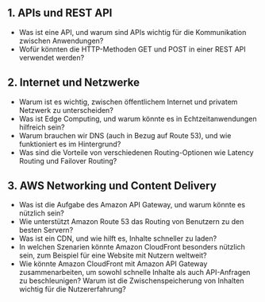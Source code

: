 ## 1. APIs und REST API

- Was ist eine API, und warum sind APIs wichtig für die Kommunikation zwischen Anwendungen?
- Wofür könnten die HTTP-Methoden GET und POST in einer REST API verwendet werden?
## 2. Internet und Netzwerke

- Warum ist es wichtig, zwischen öffentlichem Internet und privatem Netzwerk zu unterscheiden?
- Was ist Edge Computing, und warum könnte es in Echtzeitanwendungen hilfreich sein?
- Warum brauchen wir DNS (auch in Bezug auf Route 53), und wie funktioniert es im Hintergrund?
- Was sind die Vorteile von verschiedenen Routing-Optionen wie Latency Routing und Failover Routing?
## 3. AWS Networking und Content Delivery

- Was ist die Aufgabe des Amazon API Gateway, und warum könnte es nützlich sein?
- Wie unterstützt Amazon Route 53 das Routing von Benutzern zu den besten Servern?
- Was ist ein CDN, und wie hilft es, Inhalte schneller zu laden?
- In welchen Szenarien könnte Amazon CloudFront besonders nützlich sein, zum Beispiel für eine Website mit Nutzern weltweit?
- Wie könnte Amazon CloudFront mit Amazon API Gateway zusammenarbeiten, um sowohl schnelle Inhalte als auch API-Anfragen zu beschleunigen?
Warum ist die Zwischenspeicherung von Inhalten wichtig für die Nutzererfahrung?